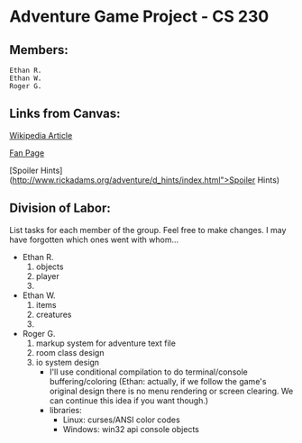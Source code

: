 # Adventure Game Project - CS 230

## Members:
	Ethan R.
	Ethan W.
	Roger G.

## Links from Canvas:
[Wikipedia Article](http://en.wikipedia.org/wiki/Colossal_Cave_Adventure)

[Fan Page](http://www.rickadams.org/adventure/)

[Spoiler Hints](http://www.rickadams.org/adventure/d_hints/index.html">Spoiler Hints)

## Division of Labor:
List tasks for each member of the group. Feel free to make changes. I may have forgotten which ones went with whom...
* Ethan R.
	1. objects
	2. player
	3. 
* Ethan W.
	1. items
	2. creatures
	3. 
* Roger G.
	1. markup system for adventure text file
	2. room class design
	3. io system design
		* I'll use conditional compilation to do terminal/console buffering/coloring (Ethan: actually, if
		we follow the game's original design there is no menu rendering or screen clearing. We can continue
		this idea if you want though.)
		* libraries:
			* Linux: curses/ANSI color codes
			* Windows: win32 api console objects